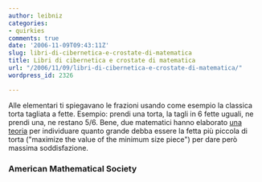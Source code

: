 ```yaml
---
author: leibniz
categories:
- quirkies
comments: true
date: '2006-11-09T09:43:11Z'
slug: libri-di-cibernetica-e-crostate-di-matematica
title: Libri di cibernetica e crostate di matematica
url: "/2006/11/09/libri-di-cibernetica-e-crostate-di-matematica/"
wordpress_id: 2326

---
```

Alle elementari ti spiegavano le frazioni usando come esempio la classica torta tagliata a fette. Esempio: prendi una torta, la tagli in 6 fette uguali, ne prendi una, ne restano 5/6. Bene, due matematici hanno elaborato [una teoria](https://www.ams.org/notices/200611/200611-toc.html) per individuare quanto grande debba essere la fetta più piccola di torta ("maximize the value of the minimum size piece") per dare però massima soddisfazione.

### American Mathematical Society
